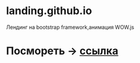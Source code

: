 # landing.github.io

Лендинг на bootstrap framework,анимация WOW.js

# Посмореть   -> [ссылка](https://crismas90.github.io/movieSearch/)

